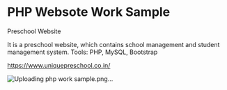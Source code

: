 # PHP Websote Work Sample





Preschool Website

It is a preschool website, which contains school management and student management system.
Tools: PHP, MySQL, Bootstrap

https://www.uniquepreschool.co.in/




![Uploading php work sample.png…]()
